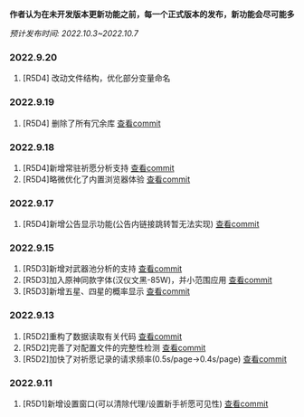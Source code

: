 **作者认为在未开发版本更新功能之前，每一个正式版本的发布，新功能会尽可能多**

*预计发布时间: 2022.10.3~2022.10.7*

### 2022.9.20

1. [R5D4] 改动文件结构，优化部分变量命名

### 2022.9.19

1. [R5D4] 删除了所有冗余库 [查看commit](https://github.com/AuroraZiling/genshin-pray-export/commit/5c03232faeac77a8eec443f6d1805d36fdd9d81f)

### 2022.9.18

1. [R5D4]新增常驻祈愿分析支持 [查看commit](https://github.com/AuroraZiling/genshin-pray-export/commit/73630094a7b4d9bf9f1a7791091c759293c57fea)
2. [R5D4]略微优化了内置浏览器体验 [查看commit](https://github.com/AuroraZiling/genshin-pray-export/commit/73630094a7b4d9bf9f1a7791091c759293c57fea)

### 2022.9.17

1. [R5D4]新增公告显示功能(公告内链接跳转暂无法实现) [查看commit](https://github.com/AuroraZiling/genshin-pray-export/commit/ad944126ea6bf24a4502b56c91197b3d3041cf8d)

### 2022.9.15

1. [R5D3]新增对武器池分析的支持 [查看commit](https://github.com/AuroraZiling/genshin-pray-export/commit/dd509f41b8f0d3ecda568c40e37f1a429c02401c)
2. [R5D3]加入原神同款字体(汉仪文黑-85W)，并小范围应用 [查看commit](https://github.com/AuroraZiling/genshin-pray-export/commit/dd509f41b8f0d3ecda568c40e37f1a429c02401c)
3. [R5D3]新增五星、四星的概率显示 [查看commit](https://github.com/AuroraZiling/genshin-pray-export/commit/dd509f41b8f0d3ecda568c40e37f1a429c02401c)

### 2022.9.13

1. [R5D2]重构了数据读取有关代码 [查看commit](https://github.com/AuroraZiling/genshin-pray-export/commit/6d73eaa4ba7a39e46ada1fd2275e9e4caa97d6bd)
2. [R5D2]完善了对配置文件的完整性检测 [查看commit](https://github.com/AuroraZiling/genshin-pray-export/commit/6d73eaa4ba7a39e46ada1fd2275e9e4caa97d6bd)
3. [R5D2]加快了对祈愿记录的请求频率(0.5s/page->0.4s/page) [查看commit](https://github.com/AuroraZiling/genshin-pray-export/commit/6d73eaa4ba7a39e46ada1fd2275e9e4caa97d6bd)

### 2022.9.11

1. [R5D1]新增设置窗口(可以清除代理/设置新手祈愿可见性) [查看commit](https://github.com/AuroraZiling/genshin-pray-export/commit/515530df00dd8a2fa2034f2a2fc811a21ad8f9b7)